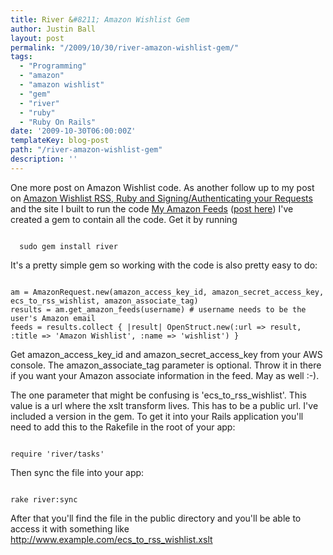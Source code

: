 ```yaml
---
title: River &#8211; Amazon Wishlist Gem
author: Justin Ball
layout: post
permalink: "/2009/10/30/river-amazon-wishlist-gem/"
tags:
  - "Programming"
  - "amazon"
  - "amazon wishlist"
  - "gem"
  - "river"
  - "ruby"
  - "Ruby On Rails"
date: '2009-10-30T06:00:00Z'
templateKey: blog-post
path: "/river-amazon-wishlist-gem"
description: ''
---
```


One more post on Amazon Wishlist code.  As another follow up to my post on <a href="http://www.justinball.comamazon-ruby-and-signing_authenticating-your-requests">Amazon Wishlist RSS, Ruby and Signing/Authenticating your Requests</a> and the site I built to run the code <a href="http://www.my-amazon-feeds.com">My Amazon Feeds</a> (<a href="http://www.justinball.comamazon-wishlist-rss">post here</a>) I've created a gem to contain all the code.  Get it by running
<pre><code class="ruby">
  sudo gem install river
</pre></code>

It's a pretty simple gem so working with the code is also pretty easy to do:
<pre><code class="ruby">
am = AmazonRequest.new(amazon_access_key_id, amazon_secret_access_key, ecs_to_rss_wishlist, amazon_associate_tag)
results = am.get_amazon_feeds(username) # username needs to be the user's Amazon email
feeds = results.collect { |result| OpenStruct.new(:url => result, :title => 'Amazon Wishlist', :name => 'wishlist') }
</pre></code>

Get amazon_access_key_id and amazon_secret_access_key from your AWS console. The amazon_associate_tag parameter is optional.  Throw it in there if you want your Amazon associate information in the feed.  May as well :-).

The one parameter that might be confusing is 'ecs_to_rss_wishlist'.  This value is a url where the xslt transform lives.  This has to be a public url.  I've included a version in the gem.  To get it into your Rails application you'll need to add this to the Rakefile in the root of your app:
<pre><code class="ruby">
require 'river/tasks'
</pre></code>
Then sync the file into your app:
<pre><code class="ruby">
rake river:sync
</pre></code>

After that you'll find the file in the public directory and you'll be able to access it with something like http://www.example.com/ecs_to_rss_wishlist.xslt
